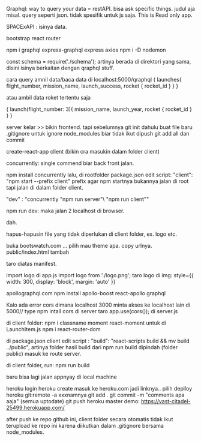 Graphql: way to query your data = restAPI. bisa ask specific things. judul aja misal. query seperti json. tidak spesifik untuk js saja.
This is Read only app.

SPACExAPI : isinya data.

bootstrap
react router

npm i graphql express-graphql express axios
npm i -D nodemon

const schema = require('./schema'); artinya berada di direktori yang sama, disini isinya berkaitan dengan qraphql stuff.

cara query amnil data/baca data di localhost:5000/qraphql
{
  launches{
    flight_number,
    mission_name,
    launch_success,
    rocket {
      rocket_id
    }
  }
}

atau ambil data roket tertentu saja

{
  launch(flight_number: 3){
    mission_name,
    launch_year,
    rocket {
      rocket_id
    }
  }
}


server kelar >> bikin frontend. tapi sebelumnya git init dahulu
buat file baru .gitignore untuk ignore node_modules biar tidak ikut dipush
git add all dan commit

create-react-app client (bikin cra masukin dalam folder client)

concurrently: single commend biar back front jalan. 

npm install concurrently
lalu, di rootfolder package.json edit script:
"client": "npm start --prefix client"
prefix agar npm startnya bukannya jalan di root tapi jalan di dalam folder client.

"dev" : "concurrently \"npm run server"\ \"npm run client"\"

npm run dev: maka jalan 2 localhost di browser.

dah.

hapus-hapusin file yang tidak diperlukan di client folder, ex. logo etc.

buka bootswatch.com ... pilih mau theme apa. copy urlnya.
public/index.html tambah 
<link rel="stylesheet" href="paste url bootswachnya disini:"https//bootswatch.com/4/cyborg/bootstrap.min.css"> taro diatas manifest.

import logo di app.js import logo from './logo.png';
taro logo di img:
style={{ width: 300, display: 'block', margin: 'auto' }}


apollographql.com
npm install apollo-boost react-apollo graphql


Kalo ada error cors dimana localhost 3000 minta akses ke localhost lain di 5000// type npm intall cors di server
taro app.use(cors()); di server.js

di client folder:
npm i classname moment react-moment untuk di LaunchItem.js
npm i react-router-dom


   
di package.json client edit script :  "build": "react-scripts build && mv build ../public",
artinya folder hasil build dari npm run build dipindah (folder public) masuk ke route server.

di client folder, run: npm run build

baru bisa lagi jalan appnyay di local machine

heroku login
heroku create
masuk ke heroku.com jadi linknya..
pilih deplloy
heroku git:remote -a xxxnamnya
git add .
git commit -m "comments apa aaja"
(semua uptodate)
git push heroku master
demo: https://vast-citadel-25499.herokuapp.com/

after push ke repo github ini, client folder secara otomatis tidak ikut terupload ke repo ini karena diikutkan dalam .gitignore bersama node_modules.
